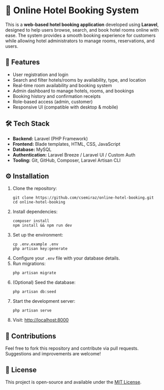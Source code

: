 <!DOCTYPE html>
<html lang="en">
<head>
  <meta charset="UTF-8">
</head>
<body>
  <h1>🏨 Online Hotel Booking System</h1>

  <p>This is a <strong>web-based hotel booking application</strong> developed using <strong>Laravel</strong>, designed to help users browse, search, and book hotel rooms online with ease. The system provides a smooth booking experience for customers while allowing hotel administrators to manage rooms, reservations, and users.</p>

  <h2>🚀 Features</h2>
  <ul>
    <li>User registration and login</li>
    <li>Search and filter hotels/rooms by availability, type, and location</li>
    <li>Real-time room availability and booking system</li>
    <li>Admin dashboard to manage hotels, rooms, and bookings</li>
    <li>Booking history and confirmation receipts</li>
    <li>Role-based access (admin, customer)</li>
    <li>Responsive UI (compatible with desktop & mobile)</li>
  </ul>

  <h2>🛠️ Tech Stack</h2>
  <ul>
    <li><strong>Backend:</strong> Laravel (PHP Framework)</li>
    <li><strong>Frontend:</strong> Blade templates, HTML, CSS, JavaScript</li>
    <li><strong>Database:</strong> MySQL</li>
    <li><strong>Authentication:</strong> Laravel Breeze / Laravel UI / Custom Auth</li>
    <li><strong>Tooling:</strong> Git, GitHub, Composer, Laravel Artisan CLI</li>
  </ul>

  <h2>⚙️ Installation</h2>
  <ol>
    <li>Clone the repository:
      <pre><code>git clone https://github.com/csemiraz/online-hotel-booking.git
cd online-hotel-booking</code></pre>
    </li>
    <li>Install dependencies:
      <pre><code>composer install
npm install && npm run dev</code></pre>
    </li>
    <li>Set up the environment:
      <pre><code>cp .env.example .env
php artisan key:generate</code></pre>
    </li>
    <li>Configure your <code>.env</code> file with your database details.</li>
    <li>Run migrations:
      <pre><code>php artisan migrate</code></pre>
    </li>
    <li>(Optional) Seed the database:
      <pre><code>php artisan db:seed</code></pre>
    </li>
    <li>Start the development server:
      <pre><code>php artisan serve</code></pre>
    </li>
    <li>Visit: <a href="http://localhost:8000">http://localhost:8000</a></li>
  </ol>


  <h2>🙌 Contributions</h2>
  <p>Feel free to fork this repository and contribute via pull requests. Suggestions and improvements are welcome!</p>

  <h2>📄 License</h2>
  <p>This project is open-source and available under the <a href="LICENSE">MIT License</a>.</p>
</body>
</html>
